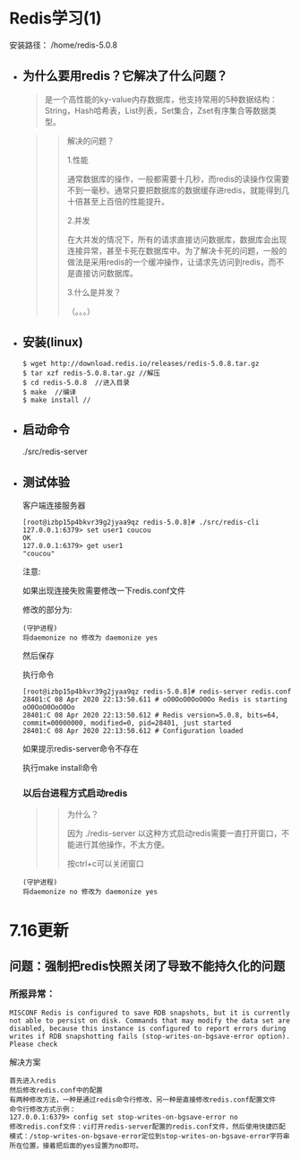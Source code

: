 # Redis学习(1)

  安装路径： /home/redis-5.0.8

- ## 为什么要用redis？它解决了什么问题？

  > 是一个高性能的ky-value内存数据库，他支持常用的5种数据结构：String，Hash哈希表，List列表，Set集合，Zset有序集合等数据类型。

  > > 解决的问题？
  > >
  > > 1.性能
  > >
  > > 通常数据库的操作，一般都需要十几秒，而redis的读操作仅需要不到一毫秒。通常只要把数据库的数据缓存进redis，就能得到几十倍甚至上百倍的性能提升。
  > >
  > > 2.并发
  > >
  > > 在大并发的情况下，所有的请求直接访问数据库，数据库会出现连接异常，甚至卡死在数据库中。为了解决卡死的问题，一般的做法是采用redis的一个缓冲操作，让请求先访问到redis，而不是直接访问数据库。
  > >
  > > 3.什么是并发？
  > >
  > > （。。。）

- ## 安装(linux)

  ```
  $ wget http://download.redis.io/releases/redis-5.0.8.tar.gz
  $ tar xzf redis-5.0.8.tar.gz //解压
  $ cd redis-5.0.8  //进入目录
  $ make  //编译
  $ make install //
  ```

- ## 启动命令

   ./src/redis-server

- ## 测试体验

   客户端连接服务器

  ```
  [root@izbp15p4bkvr39g2jyaa9qz redis-5.0.8]# ./src/redis-cli
  127.0.0.1:6379> set user1 coucou
  OK
  127.0.0.1:6379> get user1
  "coucou"
  ```

  注意:

  如果出现连接失败需要修改一下redis.conf文件

  修改的部分为:

  ```
  (守护进程)
  将daemonize no 修改为 daemonize yes
  ```

  然后保存

  执行命令

  ```
  [root@izbp15p4bkvr39g2jyaa9qz redis-5.0.8]# redis-server redis.conf
  28401:C 08 Apr 2020 22:13:50.611 # oO0OoO0OoO0Oo Redis is starting oO0OoO0OoO0Oo
  28401:C 08 Apr 2020 22:13:50.612 # Redis version=5.0.8, bits=64, commit=00000000, modified=0, pid=28401, just started
  28401:C 08 Apr 2020 22:13:50.612 # Configuration loaded
  ```

  如果提示redis-server命令不存在 

  执行make install命令

  ### 以后台进程方式启动redis

  > >为什么？
  > >
  > >因为 ./redis-server 以这种方式启动redis需要一直打开窗口，不能进行其他操作，不太方便。
  > >
  > >按ctrl+c可以关闭窗口

  ```
  (守护进程)
  将daemonize no 修改为 daemonize yes
  ```




# 7.16更新

## 问题：强制把redis快照关闭了导致不能持久化的问题

### 所报异常：

```
MISCONF Redis is configured to save RDB snapshots, but it is currently not able to persist on disk. Commands that may modify the data set are disabled, because this instance is configured to report errors during writes if RDB snapshotting fails (stop-writes-on-bgsave-error option). Please check
```

解决方案

```
首先进入redis
然后修改redis.conf中的配置
有两种修改方法，一种是通过redis命令行修改，另一种是直接修改redis.conf配置文件
命令行修改方式示例：
127.0.0.1:6379> config set stop-writes-on-bgsave-error no
修改redis.conf文件：vi打开redis-server配置的redis.conf文件，然后使用快捷匹配模式：/stop-writes-on-bgsave-error定位到stop-writes-on-bgsave-error字符串所在位置，接着把后面的yes设置为no即可。

```

